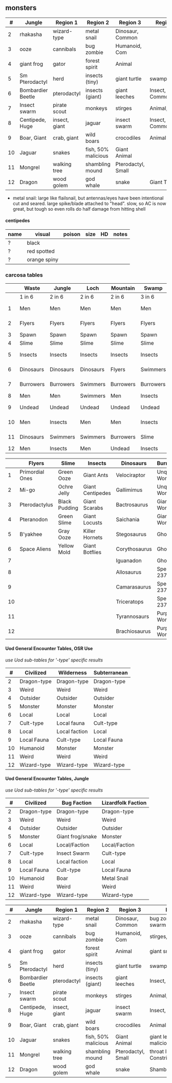 



## monsters

|  # | Jungle            | Region 1      | Region 2        | Region 3           | Region 4         |
|----|-------------------|---------------|-----------------|--------------------|------------------|
|  2 | rhakasha          | wizard-type   | metal snail     | Dinosaur, Common   |
|  3 | ooze              | cannibals     | bug zombie      | Humanoid, Com      |
|  4 | giant frog        | gator         | forest spirit   | Animal             |
|  5 | Sm Pterodactyl    | herd          | insects (tiny)  | giant turtle       | swamp/jungle     |
|  6 | Bombardier Beetle | pterodactyl   | insects (giant) | giant leeches      | Insect, Common   |
|  7 | Insect swarm      | pirate scout  | monkeys         | stirges            | Animal, Small    |
|  8 | Centipede, Huge   | insect, giant | jaguar          | insect swarm       | Insect, Common   |
|  9 | Boar, Giant       | crab, giant   | wild boars      | crocodiles         | Animal           |
| 10 | Jaguar            | snakes        | fish, 50% malicious | Giant Animal   |
| 11 | Mongrel           | walking tree  | shambling mound | Pterodactyl, Small |
| 12 | Dragon            | wood golem    | god whale       | snake              | Giant Type       |

* metal snail: large like flailsnail, but antennas/eyes have been intentional cut and seared.  large spike/blade attached to "head".  slow, so AC is now great, but tough so even rolls do half damage from hitting shell

#### centipedes

| name | visual           | poison | size | HD | notes |
|------|------------------|--------|------|----|-------|
|  ?   | black            | ||||
|  ?   | red spotted      | ||||
|  ?   | orange spiny     |        |



### carcosa tables

|    |  Waste    | Jungle    |  Loch     | Mountain  |  Swamp    | Men        | Spawn            | Other         |
|----|-----------|-----------|-----------|-----------|-----------|------------|------------------|---------------|
|    | 1 in 6    | 2 in 6    | 2 in 6    | 2 in 6    | 3 in 6    | Typical    | Jungle           |               |
|  1 | Men       | Men       | Men       | Men       | Men       | Raiders    | Slavers          | Great Race    |
|  2 | Flyers    | Flyers    | Flyers    | Flyers    | Flyers    | Slavers    | Cannibals        | Deep Ones     |
|  3 | Spawn     | Spawn     | Spawn     | Spawn     | Spawn     | Cannibals  | Barbarians       | Mi-Go         |
|  4 | Slime     | Slime     | Slime     | Slime     | Slime     | Nomads     | Mutants          | B'yakhee      |
|  5 | Insects   | Insects   | Insects   | Insects   | Insects   | Barbarians | Spawn of Shub    |
|  6 | Dinosaurs | Dinosaurs | Dinosaurs | Flyers    | Swimmers  | Mutants    | Swamp            | Spawn of Shub  |
|  7 | Burrowers | Burrowers | Swimmers  | Burrowers | Burrowers | Cannibals  | Spawn of Shub    |
|  8 | Men       | Men       | Swimmers  | Men       | Insects   | Barbarian  | Shoggoths        |
|  9 | Undead    | Undead    | Undead    | Undead    | Undead    | Mutants    | Primordial Chaos |
| 10 | Men       | Insects   | Men       | Men       | Insects   |            | Spawn of Yog     |
| 11 | Dinosaurs | Swimmers  | Swimmers  | Burrowers | Slime     |            | Space Aliens     |
| 12 | Men       | Insects   | Men       | Undead    | Insects   |            |                  |


|    | Flyers         | Slime         | Insects          | Dinosaurs     | Burrowers     | Undead             | Swimmers      | Swamp        |
|----|----------------|---------------|------------------|---------------|---------------|--------------------|---------------|--------------|
|  1 | Primordial Ones| Green Ooze    | Giant Ants       | Velociraptor  | Unquiet Worms | Ichthyosaurus      | Ichthyosaurus |              |
|  2 | Mi-go          | Ochre Jelly   | Giant Centipedes | Gallimimus    | Unquiet Worms | Mummy Brain        | Lake Monster  | Elasmosaurus |
|  3 | Pterodactylus  | Black Pudding | Giant Scarabs    | Bactrosaurus  | Giant Worms   | Mummies            | Deep Ones     | Giant Leech  |
|  4 | Pteranodon     | Green Slime   | Giant Locusts    | Saichania     | Giant Worms   | Mummies            | Elasmosaurus  | Giant Snake  |
|  5 | B'yakhee       | Gray Ooze     | Killer Hornets   | Stegosaurus   | Ghouls        | Skeletons          | Kraken        |
|  6 | Space Aliens   | Yellow Mold   | Giant Botflies   | Corythosaurus | Ghouls        | Skeletons          | Giant Octopus | 
|  7 |                |               |                  | Iguanadon     | Ghouls        | Skeletons          | Lake Monster  |
|  8 |                |               |                  | Allosaurus    | Species 23750 | Zombies            | Kraken        |
|  9 |                |               |                  | Camarasaurus  | Species 23750 | Zombies            | Giant Leech   |
| 10 |                |               |                  | Triceratops   | Species 23750 | Zombies            | Giant Snake   |
| 11 |                |               |                  | Tyrannosaurs  | Purple Worm   | Diseased Guardians |               |
| 12 |                |               |                  | Brachiosaurus | Purple Worm   | Amphibious Ones    |               |




#### Uod General Encounter Tables, OSR Use
_use Uod sub-tables for '-type' specific results_

|  # | Civilized   | Wilderness    | Subterranean |
|----|-------------|---------------|--------------|
|  2 | Dragon-type | Dragon-type   | Dragon-type  |
|  3 | Weird       | Weird         | Weird        |  
|  4 | Outsider    | Outsider      | Outsider     | 
|  5 | Monster     | Monster       | Monster      | 
|  6 | Local       | Local         | Local        | 
|  7 | Cult-type   | Local fauna   | Cult-type    |   
|  8 | Local       | Local faction | Local        | 
|  9 | Local Fauna | Cult-type     | Local Fauna  | 
| 10 | Humanoid    | Monster       | Monster      |  
| 11 | Weird       | Weird         | Weird        |  
| 12 | Wizard-type | Wizard-type   | Wizard-type  |  

#### Uod General Encounter Tables, Jungle
_use Uod sub-tables for '-type' specific results_

|  # | Civilized   | Bug Faction      | Lizardfolk Faction |
|----|-------------|------------------|--------------|
|  2 | Dragon-type | Dragon-type      | Dragon-type  |
|  3 | Weird       | Weird            | Weird        |  
|  4 | Outsider    | Outsider         | Outsider     | 
|  5 | Monster     | Giant frog/snake | Monster      | 
|  6 | Local       | Local/Faction    | Local/Faction | 
|  7 | Cult-type   | Insect Swarm     | Cult-type    |   
|  8 | Local       | Local faction    | Local        | 
|  9 | Local Fauna | Cult-type        | Local Fauna  | 
| 10 | Humanoid    | Boar             | Metal Snail     |  
| 11 | Weird       | Weird            | Weird        |  
| 12 | Wizard-type | Wizard-type      | Wizard-type  |  


|  # | Jungle            | Region 1      | Region 2        | Region 3           | Region 4         |
|----|-------------------|---------------|-----------------|--------------------|------------------|
|  2 | rhakasha          | wizard-type   | metal snail     | Dinosaur, Common   | bug zombie , insect swarm
|  3 | ooze              | cannibals     | bug zombie      | Humanoid, Com      | stirges, crocodiles
|  4 | giant frog        | gator         | forest spirit   | Animal             | giant snapping turtle
|  5 | Sm Pterodactyl    | herd          | insects (tiny)  | giant turtle       | swamp/jungle     |
|  6 | Bombardier Beetle | pterodactyl   | insects (giant) | giant leeches      | Insect, Common   |
|  7 | Insect swarm      | pirate scout  | monkeys         | stirges            | Animal, Small    |
|  8 | Centipede, Huge   | insect, giant | jaguar          | insect swarm       | Insect, Common   |
|  9 | Boar, Giant       | crab, giant   | wild boars      | crocodiles         | Animal           |
| 10 | Jaguar            | snakes        | fish, 50% malicious | Giant Animal   | giant leeches, malicious fish
| 11 | Mongrel           | walking tree  | shambling mound | Pterodactyl, Small | throat leech, Snake, Constrictor/Poisonous
| 12 | Dragon            | wood golem    | god whale       | snake              | Shambling Mound  |








